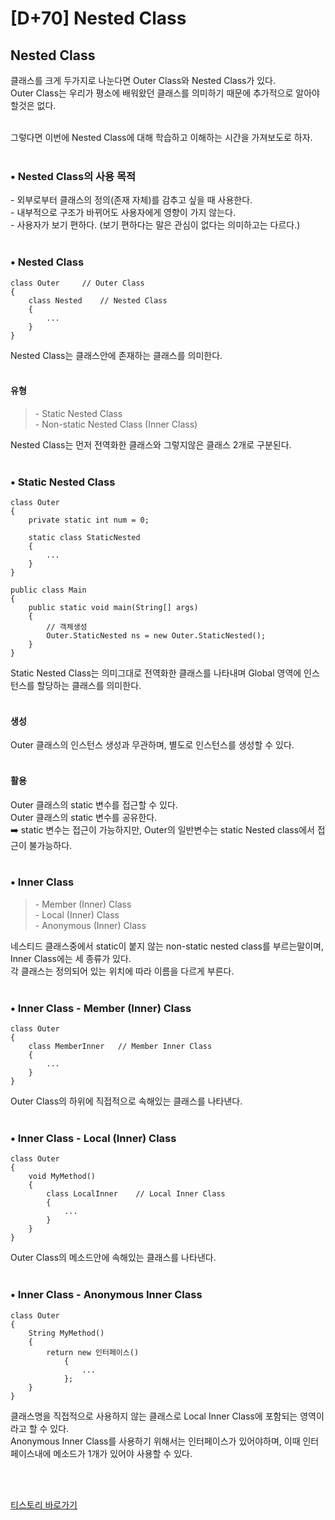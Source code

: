 # [D+70] Nested Class

## Nested Class

클래스를 크게 두가지로 나눈다면 Outer Class와 Nested Class가 있다.<br>
Outer Class는 우리가 평소에 배워왔던 클래스를 의미하기 때문에 추가적으로 알아야할것은 없다.<br><br>

그렇다면 이번에 Nested Class에 대해 학습하고 이해하는 시간을 가져보도로 하자.<br><br>

### • Nested Class의 사용 목적

\- 외부로부터 클래스의 정의(존재 자체)를 감추고 싶을 때 사용한다.<br>
\- 내부적으로 구조가 바뀌어도 사용자에게 영향이 가지 않는다.<br>
\- 사용자가 보기 편하다. (보기 편하다는 말은 관심이 없다는 의미하고는 다르다.)<br><br>

### • Nested Class

```
class Outer		// Outer Class
{
	class Nested	// Nested Class
    {
    	...
    }
}
```

Nested Class는 클래스안에 존재하는 클래스를 의미한다.<br><br>

#### <b>유형</b>

> \- Static Nested Class<br>
> \- Non-static Nested Class (Inner Class)<br>

Nested Class는 먼저 전역화한 클래스와 그렇지않은 클래스 2개로 구분된다.<br><br>

### • Static Nested Class

```
class Outer
{
	private static int num = 0;
    
	static class StaticNested
    {
    	...
    }
}

public class Main
{
	public static void main(String[] args)
    {
    	// 객체생성
    	Outer.StaticNested ns = new Outer.StaticNested();
    }
}
```

Static Nested Class는 의미그대로 전역화한 클래스를 나타내며 Global 영역에 인스턴스를 할당하는 클래스를 의미한다.<br><br>

#### <b>생성</b>

Outer 클래스의 인스턴스 생성과 무관하며, 별도로 인스턴스를 생성할 수 있다.<br><br>

#### <b>활용</b>

Outer 클래스의 static 변수를 접근할 수 있다.<br>
Outer 클래스의 static 변수를 공유한다.<br>
➡️ static 변수는 접근이 가능하지만, Outer의 일반변수는 static Nested class에서 접근이 불가능하다.<br><br>

### • Inner Class

>\- Member (Inner) Class<br>
>\- Local (Inner) Class<br>
>\- Anonymous (Inner) Class<br>

네스티드 클래스중에서 static이 붙지 않는 non-static nested class를 부르는말이며, Inner Class에는 세 종류가 있다.<br>
각 클래스는 정의되어 있는 위치에 따라 이름을 다르게 부른다.<br><br>

### • Inner Class - Member (Inner) Class

```
class Outer
{
	class MemberInner	// Member Inner Class
    {
    	...
    }
}
```

Outer Class의 하위에 직접적으로 속해있는 클래스를 나타낸다.<br><br>

### • Inner Class - Local (Inner) Class

```
class Outer
{
	void MyMethod()
    {
    	class LocalInner	// Local Inner Class
        {
        	...
        }
    }
}
```

Outer Class의 메소드안에 속해있는 클래스를 나타낸다.<br><br>

### • Inner Class - Anonymous Inner Class

```
class Outer
{
	String MyMethod()
    {
    	return new 인터페이스()
        	{
        		...
        	};
    }
}
```

클래스명을 직접적으로 사용하지 않는 클래스로 Local Inner Class에 포함되는 영역이라고 할 수 있다.<br>
Anonymous Inner Class를 사용하기 위해서는 인터페이스가 있어야하며, 이때 인터페이스내에 메소드가 1개가 있어야 사용할 수 있다.

<br><br>

[티스토리 바로가기](https://onelight-stay.tistory.com/694)